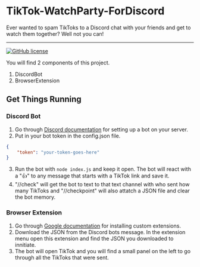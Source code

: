 # TikTok-WatchParty-ForDiscord
Ever wanted to spam TikToks to a Discord chat with your friends and get to watch them together? Well not you can!

----

[![GitHub license](https://img.shields.io/github/license/Naereen/StrapDown.js.svg)](/LICENSE)

You will find 2 components of this project.
1) DiscordBot
2) BrowserExtension

## Get Things Running
### Discord Bot
1) Go through [Discord documentation](https://discord.com/developers/docs/quick-start/getting-started) for setting up a bot on your server.
2) Put in your bot token in the config.json file.
```json
{
    "token": "your-token-goes-here"
}
```
3) Run the bot with `node index.js` and keep it open. The bot will react with a "👍" to any message that starts with a TikTok link and save it.
4) "//check" will get the bot to text to that text channel with who sent how many TikToks and "//checkpoint" will also attatch a JSON file and clear the bot memory.

### Browser Extension
1) Go through [Google documentation](https://developer.chrome.com/docs/extensions/get-started/tutorial/hello-world#load-unpacked) for installing custom extensions.
2) Download the JSON from the Discord bots message. In the extension menu open this extension and find the JSON you downloaded to innitiate.
3) The bot will open TikTok and you will find a small panel on the left to go through all the TikToks that were sent.
